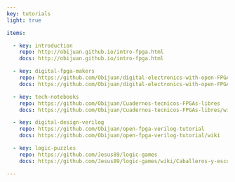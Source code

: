```yaml
---
key: tutorials
light: true

items:

  - key: introduction
    repo: http://obijuan.github.io/intro-fpga.html
    docs: http://obijuan.github.io/intro-fpga.html

  - key: digital-fpga-makers
    repo: https://github.com/Obijuan/digital-electronics-with-open-FPGAs-tutorial
    docs: https://github.com/Obijuan/digital-electronics-with-open-FPGAs-tutorial/wiki

  - key: tech-notebooks
    repo: https://github.com/Obijuan/Cuadernos-tecnicos-FPGAs-libres
    docs: https://github.com/Obijuan/Cuadernos-tecnicos-FPGAs-libres/wiki

  - key: digital-design-verilog
    repo: https://github.com/Obijuan/open-fpga-verilog-tutorial
    docs: https://github.com/Obijuan/open-fpga-verilog-tutorial/wiki

  - key: logic-puzzles
    repo: https://github.com/Jesus89/logic-games
    docs: https://github.com/Jesus89/logic-games/wiki/Caballeros-y-escuderos%3A-introducci%C3%B3n

---
```

